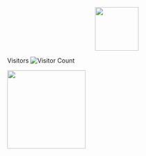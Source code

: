 <div id="header" align="center">
  <img src="https://media.giphy.com/media/M9gbBd9nbDrOTu1Mqx/giphy.gif" width="100"/>
</div>

Visitors
![Visitor Count](https://profile-counter.glitch.me/{JasjotBenipal}/count.svg)


<img height="180em" src="https://github-readme-stats.vercel.app/api?username=JasjotBenipal&show_icons=true&hide_border=true&&count_private=true&include_all_commits=true" />

<!--
Link to geekforgeeks for the  python stuff:https://www.geeksforgeeks.org/python-projects-beginner-to-advanced/
Links to creating readme.md: 
https://www.sitepoint.com/github-profile-readme/
https://bootcamp.uxdesign.cc/how-to-design-an-attractive-github-profile-readme-3618d6c53783
https://javascript.plainenglish.io/how-to-create-an-awesome-github-profile-readme-a474d5b45645


### Hi there 👋

**JasjotBenipal/JasjotBenipal** is a ✨ _special_ ✨ repository because its `README.md` (this file) appears on your GitHub profile.

Here are some ideas to get you started:

- 🔭 I’m currently working on ...
- 🌱 I’m currently learning ...
- 👯 I’m looking to collaborate on ...
- 🤔 I’m looking for help with ...
- 💬 Ask me about ...
- 📫 How to reach me: ...
- 😄 Pronouns: ...
- ⚡ Fun fact: ...
-->
